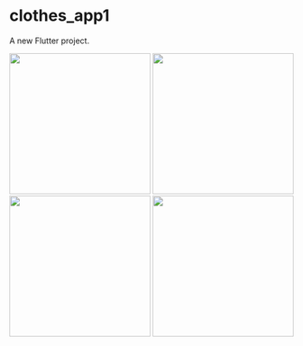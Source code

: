 # clothes_app1

A new Flutter project.

<img src ="https://github.com/prachimanani01/clothes_app/assets/144036679/b2417162-e0f5-4c12-8ed5-d2f386e15838" width=250px>
<img src ="https://github.com/prachimanani01/clothes_app/assets/144036679/dea7d386-4ef5-474f-a988-add4be23064d" width=250px>
<img src ="https://github.com/prachimanani01/clothes_app/assets/144036679/ea017f7c-e93f-4a6f-87a3-2b94a3f581c2" width=250px>
<img src ="https://github.com/prachimanani01/clothes_app/assets/144036679/81d699b7-8b3c-423b-8e9d-84ee744d1414" width=250px>




